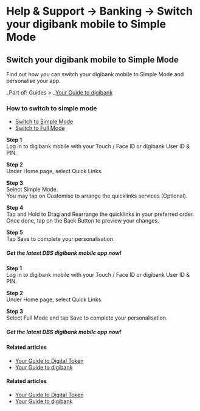 # Help & Support -> Banking -> Switch your digibank mobile to Simple Mode

## Switch your digibank mobile to Simple Mode

Find out how you can switch your digibank mobile to Simple Mode and personalise your app.

_Part of: Guides > _[Your Guide to digibank](https://www.dbs.com.sg/personal/support/guide-ibanking.html)

### How to switch to simple mode

  * [Switch to Simple Mode](https://www.dbs.com.sg/personal/support/bank-switch-simple-full-mode.html#mobile-tab1)
  * [Switch to Full Mode](https://www.dbs.com.sg/personal/support/bank-switch-simple-full-mode.html#mobile-tab2)



**Step 1**  
Log in to digibank mobile with your Touch / Face ID or digibank User ID & PIN. 

**Step 2**  
Under Home page, select Quick Links. 

**Step 3**  
Select Simple Mode.  
You may tap on Customise to arrange the quicklinks services (Optional). 

**Step 4**  
Tap and Hold to Drag and Rearrange the quicklinks in your preferred order.  
Once done, tap on the Back Button to preview your changes. 

**Step 5**  
Tap Save to complete your personalisation. 

##### Get the latest DBS digibank mobile app now!

[](https://itunes.apple.com/us/app/dbs-mobile-banking/id1068403826?mt=8) [](https://play.google.com/store/apps/details?id=com.dbs.sg.dbsmbanking) [](https://appgallery.cloud.huawei.com/marketshare/app/C101888471?locale=en_GB&source=appshare&subsource=C101888471)

**Step 1**  
Log in to digibank mobile with your Touch / Face ID or digibank User ID & PIN. 

**Step 2**  
Under Home page, select Quick Links. 

**Step 3**  
Select Full Mode and tap Save to complete your personalisation. 

##### Get the latest DBS digibank mobile app now!

[](https://itunes.apple.com/us/app/dbs-mobile-banking/id1068403826?mt=8) [](https://play.google.com/store/apps/details?id=com.dbs.sg.dbsmbanking) [](https://appgallery.huawei.com/#/app/C101888471)

#### Related articles

  * [Your Guide to Digital Token](https://www.dbs.com.sg/personal/support/bank-ibanking-digital-token.html)
  * [Your Guide to digibank](https://www.dbs.com.sg/personal/support/guide-ibanking.html)



#### Related articles

  * [Your Guide to Digital Token](https://www.dbs.com.sg/personal/support/bank-ibanking-digital-token.html)
  * [Your Guide to digibank](https://www.dbs.com.sg/personal/support/guide-ibanking.html)


